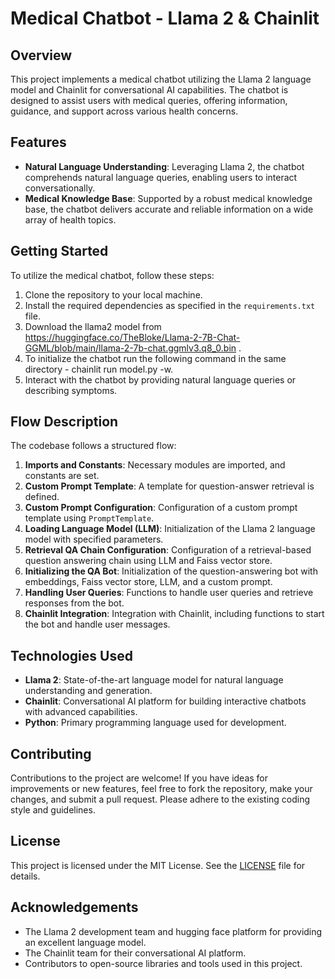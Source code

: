 # Medical Chatbot - Llama 2 & Chainlit

## Overview
This project implements a medical chatbot utilizing the Llama 2 language model and Chainlit for conversational AI capabilities. The chatbot is designed to assist users with medical queries, offering information, guidance, and support across various health concerns.

## Features
- **Natural Language Understanding**: Leveraging Llama 2, the chatbot comprehends natural language queries, enabling users to interact conversationally.
- **Medical Knowledge Base**: Supported by a robust medical knowledge base, the chatbot delivers accurate and reliable information on a wide array of health topics.


## Getting Started
To utilize the medical chatbot, follow these steps:

1. Clone the repository to your local machine.
2. Install the required dependencies as specified in the `requirements.txt` file.
3. Download the llama2 model from https://huggingface.co/TheBloke/Llama-2-7B-Chat-GGML/blob/main/llama-2-7b-chat.ggmlv3.q8_0.bin .
4. To initialize the chatbot run the following command in the same directory - chainlit run model.py -w.
5. Interact with the chatbot by providing natural language queries or describing symptoms.

## Flow Description
The codebase follows a structured flow:
1. **Imports and Constants**: Necessary modules are imported, and constants are set.
2. **Custom Prompt Template**: A template for question-answer retrieval is defined.
3. **Custom Prompt Configuration**: Configuration of a custom prompt template using `PromptTemplate`.
4. **Loading Language Model (LLM)**: Initialization of the Llama 2 language model with specified parameters.
5. **Retrieval QA Chain Configuration**: Configuration of a retrieval-based question answering chain using LLM and Faiss vector store.
6. **Initializing the QA Bot**: Initialization of the question-answering bot with embeddings, Faiss vector store, LLM, and a custom prompt.
7. **Handling User Queries**: Functions to handle user queries and retrieve responses from the bot.
8. **Chainlit Integration**: Integration with Chainlit, including functions to start the bot and handle user messages.

## Technologies Used
- **Llama 2**: State-of-the-art language model for natural language understanding and generation.
- **Chainlit**: Conversational AI platform for building interactive chatbots with advanced capabilities.
- **Python**: Primary programming language used for development.

## Contributing
Contributions to the project are welcome! If you have ideas for improvements or new features, feel free to fork the repository, make your changes, and submit a pull request. Please adhere to the existing coding style and guidelines.

## License
This project is licensed under the MIT License. See the [LICENSE](LICENSE) file for details.

## Acknowledgements
- The Llama 2 development team and hugging face platform for providing an excellent language model.
- The Chainlit team for their conversational AI platform.
- Contributors to open-source libraries and tools used in this project.


